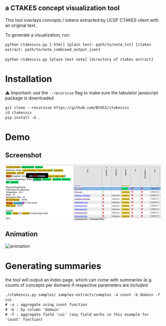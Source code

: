 ## a CTAKES concept visualization tool

This tool overlays concepts / tokens extracted by UCSF CTAKES client with an original text.

To generate a visualization, run:

    python ctakesvis.py [-html] [plain text: path/to/note.txt] [ctakes extract: path/to/note_combined_output.json]

    python ctakesvis.py [plain text note] [directory of ctakes extract]

# Installation
⚠️ Important: use the `--recursive` flag to make sure the tabulator javascript package is downloaded

    git clone --recursive https://github.com/BCHSI/ctakesvis
    cd ctakesvis 
    pip install -U .


# Demo

## Screenshot
![screenshot](docs/screenshot.png)

## Animation

![animation](docs/demo-small.gif)

# Generating summaries

the tool will output an Index page, which can come with summaries (e.g. counts of concepts per domain) if respective
parameters are included

    ./ctakesvis.py samples/ samples-extracts/samples -a count -b domain -f cui
    # -a : aggregate using count function
    # -b : by column 'domain'
    # -f : aggregate field 'cui' (any field works in this example for 'count' function)


